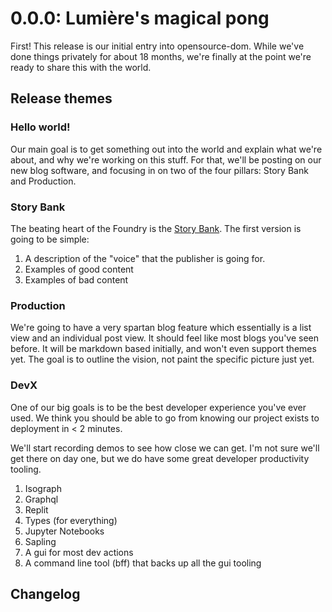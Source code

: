 # 0.0.0: Lumière's magical pong

First! This release is our initial entry into opensource-dom. While we've done things privately for about 18 months, we're finally at the point we're ready to share this with the world.

## Release themes

### Hello world!
Our main goal is to get something out into the world and explain what we're about, and why we're working on this stuff. For that, we'll be posting on our new blog software, and focusing in on two of the four pillars: Story Bank and Production.

### Story Bank
The beating heart of the Foundry is the [Story Bank](/content/wut/story-bank.md). The first version is going to be simple:

1. A description of the "voice" that the publisher is going for.
2. Examples of good content
3. Examples of bad content

### Production
We're going to have a very spartan blog feature which essentially is a list view and an individual post view. It should feel like most blogs you've seen before. It will be markdown based initially, and won't even support themes yet. The goal is to outline the vision, not paint the specific picture just yet.

### DevX
One of our big goals is to be the best developer experience you've ever used. We think you should be able to go from knowing our project exists to deployment in < 2 minutes.

We'll start recording demos to see how close we can get. I'm not sure we'll get there on day one, but we do have some great developer productivity tooling.

1. Isograph
2. Graphql
3. Replit
4. Types (for everything)
5. Jupyter Notebooks
6. Sapling
7. A gui for most dev actions
8. A command line tool (bff) that backs up all the gui tooling

## Changelog

